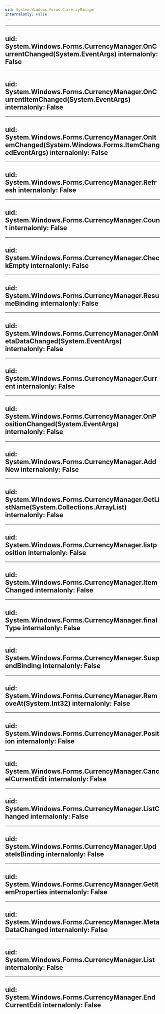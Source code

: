 ```yaml
---
uid: System.Windows.Forms.CurrencyManager
internalonly: False
---
```


---
uid: System.Windows.Forms.CurrencyManager.OnCurrentChanged(System.EventArgs)
internalonly: False
---

---
uid: System.Windows.Forms.CurrencyManager.OnCurrentItemChanged(System.EventArgs)
internalonly: False
---

---
uid: System.Windows.Forms.CurrencyManager.OnItemChanged(System.Windows.Forms.ItemChangedEventArgs)
internalonly: False
---

---
uid: System.Windows.Forms.CurrencyManager.Refresh
internalonly: False
---

---
uid: System.Windows.Forms.CurrencyManager.Count
internalonly: False
---

---
uid: System.Windows.Forms.CurrencyManager.CheckEmpty
internalonly: False
---

---
uid: System.Windows.Forms.CurrencyManager.ResumeBinding
internalonly: False
---

---
uid: System.Windows.Forms.CurrencyManager.OnMetaDataChanged(System.EventArgs)
internalonly: False
---

---
uid: System.Windows.Forms.CurrencyManager.Current
internalonly: False
---

---
uid: System.Windows.Forms.CurrencyManager.OnPositionChanged(System.EventArgs)
internalonly: False
---

---
uid: System.Windows.Forms.CurrencyManager.AddNew
internalonly: False
---

---
uid: System.Windows.Forms.CurrencyManager.GetListName(System.Collections.ArrayList)
internalonly: False
---

---
uid: System.Windows.Forms.CurrencyManager.listposition
internalonly: False
---

---
uid: System.Windows.Forms.CurrencyManager.ItemChanged
internalonly: False
---

---
uid: System.Windows.Forms.CurrencyManager.finalType
internalonly: False
---

---
uid: System.Windows.Forms.CurrencyManager.SuspendBinding
internalonly: False
---

---
uid: System.Windows.Forms.CurrencyManager.RemoveAt(System.Int32)
internalonly: False
---

---
uid: System.Windows.Forms.CurrencyManager.Position
internalonly: False
---

---
uid: System.Windows.Forms.CurrencyManager.CancelCurrentEdit
internalonly: False
---

---
uid: System.Windows.Forms.CurrencyManager.ListChanged
internalonly: False
---

---
uid: System.Windows.Forms.CurrencyManager.UpdateIsBinding
internalonly: False
---

---
uid: System.Windows.Forms.CurrencyManager.GetItemProperties
internalonly: False
---

---
uid: System.Windows.Forms.CurrencyManager.MetaDataChanged
internalonly: False
---

---
uid: System.Windows.Forms.CurrencyManager.List
internalonly: False
---

---
uid: System.Windows.Forms.CurrencyManager.EndCurrentEdit
internalonly: False
---
